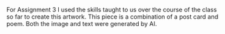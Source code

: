  For Assignment 3 I used the skills taught to us over the course of the class so far to create this artwork. This piece is a combination of a post card and poem. Both the image and text were generated by AI.
